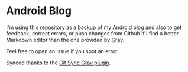 # Android Blog

I'm using this repository as a backup of my Android blog and also to get feedback, correct errors, or push changes from Github if I find a better Markdown editor than the one provided by [Grav](https://getgrav.org/).

Feel free to open an issue if you spot an error.

Synced thanks to the [Git Sync Grav plugin](https://github.com/trilbymedia/grav-plugin-git-sync).
